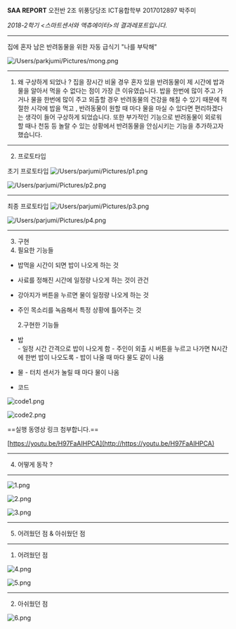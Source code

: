 **SAA REPORT**
오전반 2조 위풍당당조
ICT융합학부 2017012897 박주미


*2018-2학기 <스마트센서와 액츄에이터>의 결과레포트입니다.*

***

집에 혼자 남은 반려동물을 위한 자동 급식기
"나를 부탁해"

![/Users/parkjumi/Pictures/mong.png](file:///Users/parkjumi/Pictures/mong.png)

* * *


1. 왜 구상하게 되었나 ? 
집을 장시간 비울 경우 혼자 있을 반려동물이 제 시간에 밥과 물을 알아서 먹을 수 없다는 점이 가장 큰 이유였습니다. 밥을 한번에 많이 주고 가거나 물을 한번에 많이 주고 외출할 경우 반려동물의 건강을 해칠 수 있기 때문에 적절한 시각에 밥을 먹고 , 반려동물이 원할 때 마다 물을 마실 수 있다면 편리하겠다는 생각이 들어 구상하게 되었습니다. 또한 부가적인 기능으로 반려동물이 외로워 할 때나 천둥 등 놀랄 수 있는 상황에서 반려동물을 안심시키는 기능을 추가하고자 했습니다. 

* * *

2. 프로토타입

초기 프로토타입 
![/Users/parjumi/Pictures/p1.png](file:///Users/parkjumi/Pictures/p1.png)

![/Users/parjumi/Pictures/p2.png](file:///Users/parkjumi/Pictures/p2.png)
___

최종 프로토타입
![/Users/parjumi/Pictures/p3.png](file:///Users/parkjumi/Pictures/p3.png)


![/Users/parjumi/Pictures/p4.png](file:///Users/parkjumi/Pictures/p4.png)


* * *

3. 구현
  1. 필요한 기능들
- 밥먹을 시간이 되면 밥이 나오게 하는 것

- 사료를 정해진 시간에 일정량 나오게 하는 것이 관건

- 강아지가 버튼을 누르면 물이 일정량 나오게 하는 것

- 주인 목소리를 녹음해서 특정 상황에 틀어주는 것

  2.구현한 기능들

- 밥   
      - 일정 시간 간격으로 밥이 나오게 함
      - 주인이 외출 시 버튼을 누르고 나가면 N시간에 한번 밥이 나오도록
      - 밥이 나올 때 마다 물도 같이 나옴
- 물 
      - 터치 센서가 눌릴 때 마다 물이 나옴


- 코드 

![code1.png](/Users/parkjumi/Desktop/code1.png)

![code2.png](/Users/parkjumi/Desktop/code2.png)

==실행 동영상 링크 첨부합니다.==

[https://youtu.be/H97FaAIHPCA](http://https://youtu.be/H97FaAIHPCA)


***


4. 어떻게 동작 ?
___
![1.png](/Users/parkjumi/Desktop/1.png)


![2.png](/Users/parkjumi/Desktop/2.png)



![3.png](/Users/parkjumi/Desktop/3.png)

***

5. 어려웠던 점 & 아쉬웠던 점
___
  1. 어려웠던 점

![4.png](/Users/parkjumi/Desktop/4.png)


![5.png](/Users/parkjumi/Desktop/5.png)
___
  2. 아쉬웠던 점


![6.png](/Users/parkjumi/Desktop/6.png)
